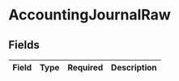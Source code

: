 # AccountingJournalRaw


## Fields

| Field       | Type        | Required    | Description |
| ----------- | ----------- | ----------- | ----------- |